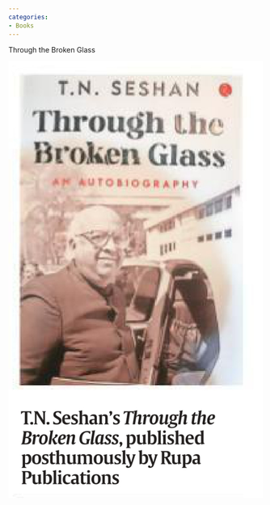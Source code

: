 ```yaml
---
categories:
- Books
---
```

Through the Broken Glass

![](../files/dca15de2-bd14-4c93-b4b2-4502d5434d39.jpg)